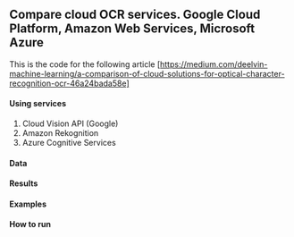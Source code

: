 ## Compare cloud OCR services. Google Cloud Platform, Amazon Web Services, Microsoft Azure

This is the code for the following article [https://medium.com/deelvin-machine-learning/a-comparison-of-cloud-solutions-for-optical-character-recognition-ocr-46a24bada58e]


#### Using services
1. Cloud Vision API (Google)
2. Amazon Rekognition
3. Azure Cognitive Services


#### Data


#### Results


#### Examples


#### How to run


